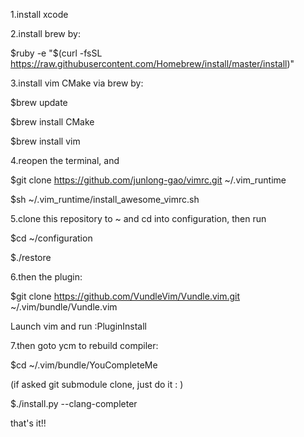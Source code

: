 1.install xcode

2.install brew by:

  $ruby -e "$(curl -fsSL https://raw.githubusercontent.com/Homebrew/install/master/install)"

3.install vim CMake via brew by:

  $brew update

  $brew install CMake

  $brew install vim

4.reopen the terminal, and 

  $git clone https://github.com/junlong-gao/vimrc.git ~/.vim_runtime

  $sh ~/.vim_runtime/install_awesome_vimrc.sh
  
5.clone this repository to ~ and cd into configuration, then run 

  $cd ~/configuration
  
  $./restore


6.then the plugin:

  $git clone https://github.com/VundleVim/Vundle.vim.git ~/.vim/bundle/Vundle.vim

Launch vim and run :PluginInstall

7.then goto ycm to rebuild compiler:

  $cd ~/.vim/bundle/YouCompleteMe

(if asked git submodule clone, just do it : )

  $./install.py --clang-completer


that's it!!
